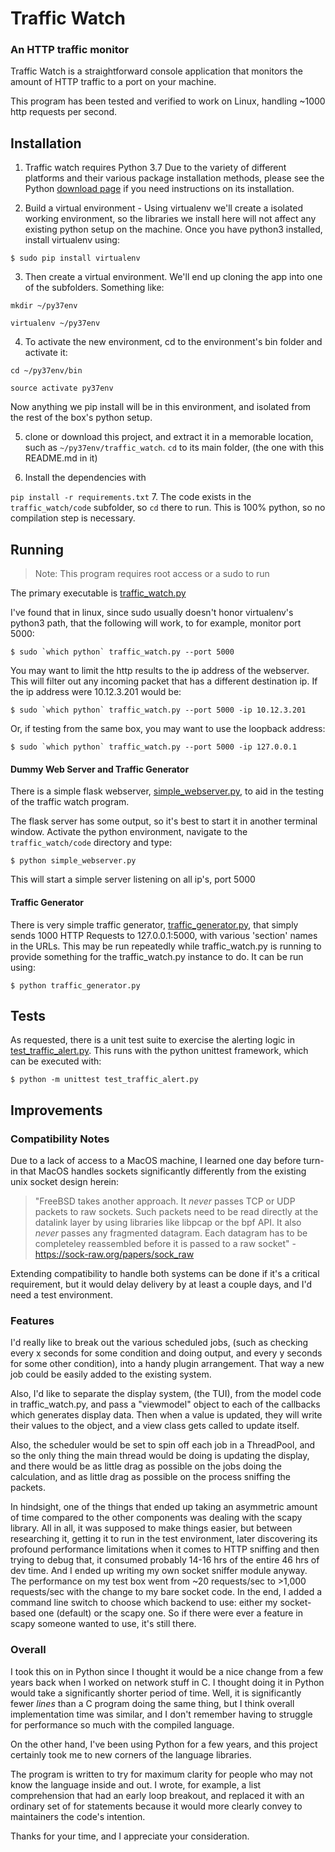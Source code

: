 # Traffic Watch

### An HTTP traffic monitor

Traffic Watch is a straightforward console application that monitors the amount of HTTP traffic to a port on your machine.

This program has been tested and verified to work on Linux, handling ~1000 http requests per second.
 
## Installation
1. Traffic watch requires Python 3.7
Due to the variety of different platforms and their various package installation methods, please see the Python [download page](https://www.python.org/downloads/) if you need instructions on its installation. 

2. Build a virtual environment - Using virtualenv we'll create a isolated working environment, so the libraries we install here will not affect any existing python setup on the machine. Once you have python3 installed, install virtualenv using:

`$ sudo pip install virtualenv `

3. Then create a virtual environment. We'll end up cloning the app into one of the subfolders. Something like:

`mkdir ~/py37env`

`virtualenv ~/py37env`

4. To activate the new environment, cd to the environment's bin folder and activate it:

`cd ~/py37env/bin`

`source activate py37env`

Now anything we pip install will be in this environment, and isolated from the rest of the box's python setup.

5. clone or download this project, and extract it in a memorable location, such as `~/py37env/traffic_watch`. `cd` to its main folder, (the one with this README.md in it)

6. Install the dependencies with 

`pip install -r requirements.txt`
7. The code exists in the `traffic_watch/code` subfolder, so `cd` there to run. This is 100% python, so no compilation step is necessary. 

## Running

>Note: This program requires root access or a sudo to run

The primary executable is [traffic_watch.py](https://github.com/decker-prime/traffic_watch/blob/master/code/traffic_watch.py "traffic_watch.py")

I've found that in linux, since sudo usually doesn't honor virtualenv's python3 path, that the following will work, to for example, monitor port 5000:

``$ sudo `which python` traffic_watch.py --port 5000``

You may want to limit the http results to the ip address of the webserver. This will filter out any incoming packet that has a different destination ip. If the ip address were 10.12.3.201 would be:

``$ sudo `which python` traffic_watch.py --port 5000 -ip 10.12.3.201``

Or, if testing from the same box, you may want to use the loopback address:

``$ sudo `which python` traffic_watch.py --port 5000 -ip 127.0.0.1``

#### Dummy Web Server and Traffic Generator

There is a simple flask webserver, [simple_webserver.py](https://github.com/decker-prime/traffic_watch/blob/master/code/simple_webserver.py "simple_webserver.py"), to aid in the testing of the traffic watch program.

The flask server has some output, so it's best to start it in another terminal window. Activate the python environment, navigate to the `traffic_watch/code` directory and type:

``$ python simple_webserver.py``

This will start a simple server listening on all ip's, port 5000

#### Traffic Generator
There is very simple traffic generator, [traffic_generator.py](https://github.com/decker-prime/traffic_watch/blob/master/code/traffic_generator.py "traffic_generator.py"), that simply sends 1000 HTTP Requests to 127.0.0.1:5000, with various 'section' names in the URLs. This may be run repeatedly while traffic_watch.py is running to provide something for the traffic_watch.py instance to do. It can be run using:

`$ python traffic_generator.py`

## Tests 
As requested, there is a unit test suite to exercise the alerting logic in [test_traffic_alert.py](https://github.com/decker-prime/traffic_watch/blob/master/code/test_traffic_alert.py "test_traffic_alert.py").  This runs with the python unittest framework, which can be executed with:

`$ python -m unittest test_traffic_alert.py`

## Improvements

### Compatibility Notes
Due to a lack of access to a MacOS machine, I learned one day before turn-in that MacOS handles sockets significantly differently from the existing unix socket design herein:
>"FreeBSD takes another approach. It *never* passes TCP or UDP packets to raw sockets. Such packets need to be read directly at the datalink layer by using libraries like libpcap or the bpf API. It also *never* passes any fragmented datagram. Each datagram has to be completeley reassembled before it is passed to a raw socket" - https://sock-raw.org/papers/sock_raw

Extending compatibility to handle both systems can be done if it's a critical requirement, but it would delay delivery by at least a couple days, and I'd need a test environment. 

### Features
I'd really like to break out the various scheduled jobs, (such as checking every x seconds for some condition and doing output, and every y seconds for some other condition), into a handy plugin arrangement. That way a new job could be easily added to the existing system.

Also, I'd like to separate the display system, (the TUI), from the model code in traffic_watch.py, and pass a "viewmodel" object to each of the callbacks which generates display data. Then when a value is updated, they will write their values to the object, and a view class gets called to update itself. 

Also, the scheduler would be set to spin off each job in a ThreadPool, and so the only thing the main thread would be doing is updating the display, and there would be as little drag as possible on the jobs doing the calculation, and as little drag as possible on the process sniffing the packets.

In hindsight, one of the things that ended up taking an asymmetric amount of time compared to the other components was dealing with the scapy library. All in all, it was supposed to make things easier, but between researching it, getting it to run in the test environment, later discovering its profound performance limitations when it comes to HTTP sniffing and then trying to debug that, it consumed probably 14-16 hrs of the entire 46 hrs of dev time. And I ended up writing my own socket sniffer module anyway. The performance on my test box went from ~20 requests/sec to >1,000 requests/sec with the change to my bare socket code. In the end, I added a command line switch to choose which backend to use: either my socket-based one (default) or the scapy one. So if there were ever a feature in scapy someone wanted to use, it's still there.

### Overall
I took this on in Python since I thought it would be a nice change from a few years back when I worked on network stuff in C. I thought doing it in Python would take a significantly shorter period of time. Well, it is significantly fewer *lines* than a C program doing the same thing, but I think overall implementation time was similar, and I don't remember having to struggle for performance so much with the compiled language. 

On the other hand, I've been using Python for a few years, and this project certainly took me to new corners of the language libraries.

The program is written to try for maximum clarity for people who may not know the language inside and out. I wrote, for example, a list comprehension that had an early loop breakout, and replaced it with an ordinary set of for statements because it would more clearly convey to maintainers the code's intention.

Thanks for your time, and I appreciate your consideration.
